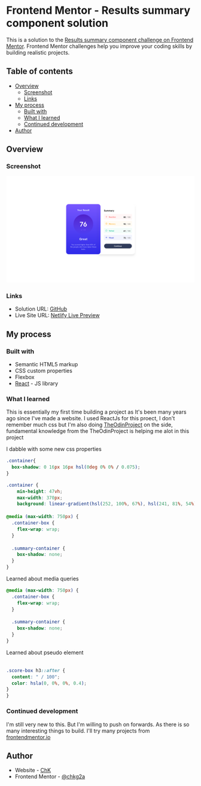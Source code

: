 # Frontend Mentor - Results summary component solution

This is a solution to the [Results summary component challenge on Frontend Mentor](https://www.frontendmentor.io/challenges/results-summary-component-CE_K6s0maV). Frontend Mentor challenges help you improve your coding skills by building realistic projects. 

## Table of contents

- [Overview](#overview)
  - [Screenshot](#screenshot)
  - [Links](#links)
- [My process](#my-process)
  - [Built with](#built-with)
  - [What I learned](#what-i-learned)
  - [Continued development](#continued-development)
- [Author](#author)
## Overview

### Screenshot

![](./screenshot.jpg)

### Links

- Solution URL: [GitHub](https://github.com/chkg2a/FRMentor-Results-summary)
- Live Site URL: [Netlify Live Preview](https://chk-result-summary.netlify.app/)

## My process

### Built with

- Semantic HTML5 markup
- CSS custom properties
- Flexbox
- [React](https://reactjs.org/) - JS library

### What I learned

This is essentially my first time building a project as It's been many years ago since I've made a website. I used ReactJs for this proect, I don't remember much css but I'm also doing [TheOdinProject](https://www.theodinproject.com/) on the side, fundamental knowledge from the TheOdinProject is helping me alot in this project

I dabble with some new css properties
```css
.container{
  box-shadow: 0 16px 16px hsl(0deg 0% 0% / 0.075);
}
```
```css
.container {
    min-height: 47vh;
    max-width: 370px;
    background: linear-gradient(hsl(252, 100%, 67%), hsl(241, 81%, 54%));

@media (max-width: 750px) {
  .container-box {
    flex-wrap: wrap;
  }

  .summary-container {
    box-shadow: none;
  }
}
```
Learned about media queries
```css
@media (max-width: 750px) {
  .container-box {
    flex-wrap: wrap;
  }

  .summary-container {
    box-shadow: none;
  }
}

```
Learned about pseudo element
```css

.score-box h3::after {
  content: " / 100";
  color: hsla(0, 0%, 0%, 0.4);
}
}
```
### Continued development
I'm still very new to this. But I'm willing to push on forwards. As there is so many interesting things to build. I'll try many projects from [frontendmentor.io](https://www.frontendmentor.io)


## Author

- Website - [ChK](https://chkxrenne.xyz)
- Frontend Mentor - [@chkg2a](https://www.frontendmentor.io/profile/chkg2a)

